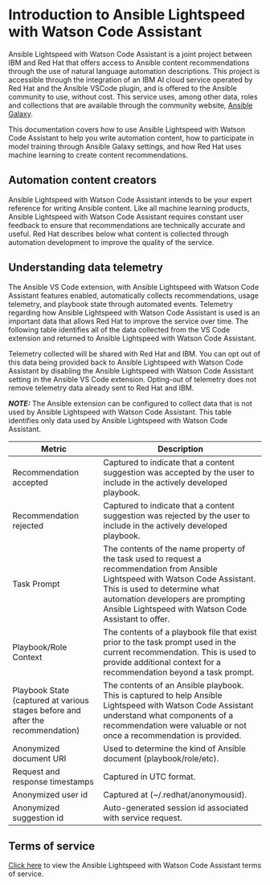 
# Introduction to Ansible Lightspeed with Watson Code Assistant

Ansible Lightspeed with Watson Code Assistant is a joint project between IBM and Red Hat that offers access to Ansible content recommendations through the use of natural language automation descriptions. This project is accessible through the integration of an IBM AI cloud service operated by Red Hat and the Ansible VSCode plugin, and is offered to the Ansible community to use, without cost. This service uses, among other data, roles and collections that are available through the community website, [Ansible Galaxy][galaxy].

This documentation covers how to use Ansible Lightspeed with Watson Code Assistant to help you write automation content, how to participate in model training through Ansible Galaxy settings, and how Red Hat uses machine learning to create content recommendations.

## Automation content creators

Ansible Lightspeed with Watson Code Assistant intends to be your expert reference for writing Ansible content. Like all machine learning products, Ansible Lightspeed with Watson Code Assistant requires constant user feedback to ensure that recommendations are technically accurate and useful. Red Hat describes below what content is collected through automation development to improve the quality of the service.

## Understanding data telemetry

The Ansible VS Code extension, with Ansible Lightspeed with Watson Code Assistant features enabled, automatically collects recommendations, usage telemetry, and playbook state through automated events. Telemetry regarding how Ansible Lightspeed with Watson Code Assistant is used is an important data that allows Red Hat to improve the service over time. The following table identifies all of the data collected from the VS Code extension and returned to Ansible Lightspeed with Watson Code Assistant.

Telemetry collected will be shared with Red Hat and IBM.  You can opt out of this data being provided back to Ansible Lightspeed with Watson Code Assistant by disabling the Ansible Lightspeed with Watson Code Assistant setting in the Ansible VS Code extension. Opting-out of telemetry does not remove telemetry data already sent to Red Hat and IBM.

**_NOTE:_** The Ansible extension can be configured to collect data that is not used by Ansible Lightspeed with Watson Code Assistant. This table identifies only data used by Ansible Lightspeed with Watson Code Assistant.

| Metric                                                                          | Description                                                                                                                                                                                                                                                   |
| ------------------------------------------------------------------------------- | ------------------------------------------------------------------------------------------------------------------------------------------------------------------------------------------------------------------------------------------------------------- |
| Recommendation accepted                                                         | Captured to indicate that a content suggestion was accepted by the user to include in the actively developed playbook.                                                                                                                                        |
| Recommendation rejected                                                         | Captured to indicate that a content suggestion was rejected by the user to include in the actively developed playbook.                                                                                                                                        |
| Task Prompt                                                                     | The contents of the name property of the task used to request a recommendation from Ansible Lightspeed with Watson Code Assistant. This is used to determine what automation developers are prompting Ansible Lightspeed with Watson Code Assistant to offer. |
| Playbook/Role Context                                                           | The contents of a playbook file that exist prior to the task prompt used in the current recommendation. This is used to provide additional context for a recommendation beyond a task prompt.                                                                 |
| Playbook State (captured at various stages before and after the recommendation) | The contents of an Ansible playbook. This is captured to help Ansible Lightspeed with Watson Code Assistant understand what components of a recommendation were valuable or not once a recommendation is provided.                                            |
| Anonymized document URI                                                         | Used to determine the kind of Ansible document (playbook/role/etc).                                                                                                                                                                                           |
| Request and response timestamps                                                 | Captured in UTC format.                                                                                                                                                                                                                                       |
| Anonymized user id                                                              | Captured at (~/.redhat/anonymousid).                                                                                                                                                                                                                          |
| Anonymized suggestion id                                                        | Auto-generated session id associated with service request.                                                                                                                                                                                                    |

## Terms of service

[Click here][terms] to view the Ansible Lightspeed with Watson Code Assistant terms of service.

[galaxy]: https://galaxy.ansible.com
[terms]: tos/index.md
